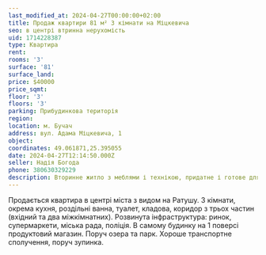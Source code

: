 ```yaml
---
last_modified_at: 2024-04-27T00:00:00+02:00
title: Продаж квартири 81 м² 3 кімнати на Міцкевича
seo: в центрі втринна нерухомість
uid: 1714228387
type: Квартира
rent:
rooms: '3'
surface: '81'
surface_land:
price: $40000
price_sqmt:
floor: '3'
floors: '3'
parking: Прибудинкова територія
region:
location: м. Бучач
address: вул. Адама Міцкевича, 1
object:
coordinates: 49.061871,25.395055
date: 2024-04-27T12:14:50.000Z
seller: Надія Богода
phone: 380630329229
description: Вторинне житло з меблями і технікою, придатне і готове для проживання
---
```


Продається квартира в центрі міста з видом на Ратушу. 3 кімнати, окрема кухня, роздільні ванна, туалет, кладова, коридор з трьох частин (вхідний та два міжкімнатних). Розвинута інфраструктура: ринок, супермаркети, міська рада, поліція. В самому будинку на 1 поверсі продуктовий магазин. Поруч озера та парк. Хороше транспортне сполучення, поруч зупинка.
